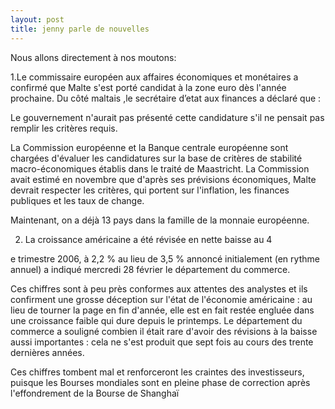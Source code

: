 ```yaml
---
layout: post
title: jenny parle de nouvelles
---
```


Nous allons directement à nos moutons:

1.Le commissaire européen aux affaires économiques et monétaires a confirmé que Malte s'est porté candidat à la zone euro dès l'année prochaine. Du côté maltais ,le secrétaire d’etat aux finances a déclaré que :

Le gouvernement n'aurait pas présenté cette candidature s'il ne pensait pas remplir les critères requis.

La Commission européenne et la Banque centrale européenne sont chargées d'évaluer les candidatures sur la base de critères de stabilité macro-économiques établis dans le traité de Maastricht. La Commission avait estimé en novembre que d'après ses prévisions économiques, Malte devrait respecter les critères, qui portent sur l'inflation, les finances publiques et les taux de change.

Maintenant, on a déjà 13 pays dans la famille de la monnaie européenne.

2. La croissance américaine a été révisée en nette baisse au 4

e trimestre 2006, à 2,2 % au lieu de 3,5 % annoncé initialement (en rythme annuel) a indiqué mercredi 28 février le département du commerce.

Ces chiffres sont à peu près conformes aux attentes des analystes et ils confirment une grosse déception sur l'état de l'économie américaine : au lieu de tourner la page en fin d'année, elle est en fait restée engluée dans une croissance faible qui dure depuis le printemps. Le département du commerce a souligné combien il était rare d'avoir des révisions à la baisse aussi importantes : cela ne s'est produit que sept fois au cours des trente dernières années.

Ces chiffres tombent mal et renforceront les craintes des investisseurs, puisque les Bourses mondiales sont en pleine phase de correction après l'effondrement de la Bourse de Shanghaï
